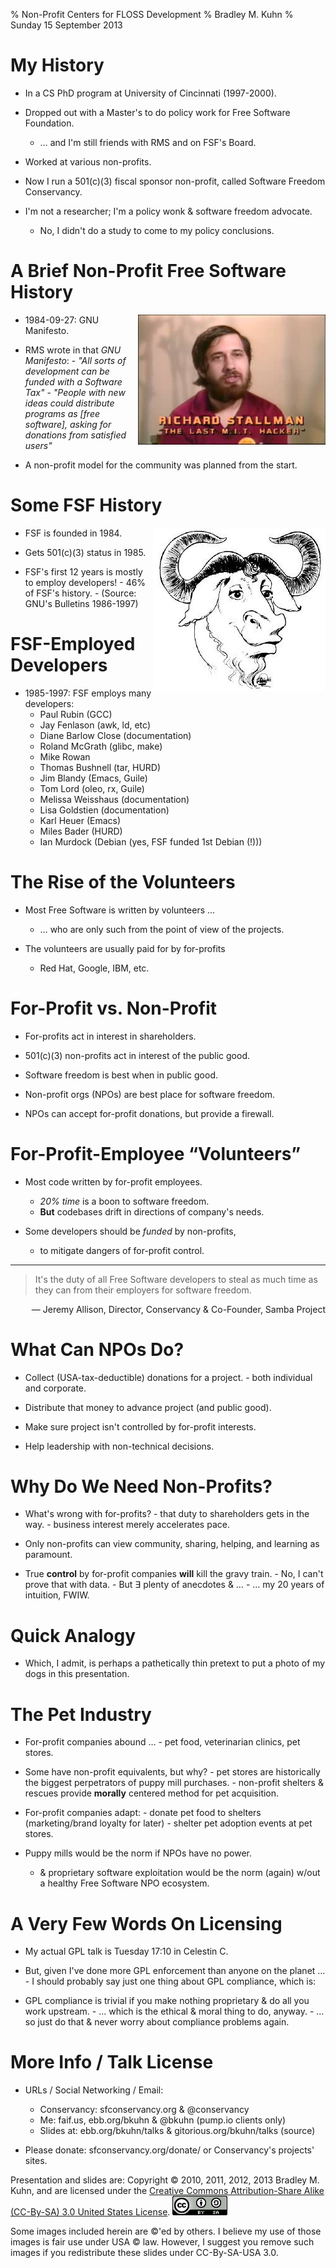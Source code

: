 % Non-Profit Centers for FLOSS Development
% Bradley M. Kuhn
% Sunday 15 September 2013

# My History

+ In a CS PhD program at University of Cincinnati (1997-2000).

+ Dropped out with a Master's to do policy work for Free Software Foundation.
     + &hellip; and I'm still friends with RMS and on FSF's Board.

+ Worked at various non-profits.

+ Now I run a 501(c)(3) fiscal sponsor non-profit, called Software Freedom Conservancy.

+ I'm not a researcher; I'm a policy wonk &amp; software freedom advocate.
     + No, I didn't do a study to come to my policy conclusions.

# A Brief Non-Profit Free Software History

<img src="rms-80s-scaled.png" align="right" />

+ 1984-09-27: GNU Manifesto.

+ RMS wrote in that *GNU Manifesto*:
      - *"All sorts of development can be funded with a Software Tax"*
      - *"People with new ideas could distribute programs as [free software], asking for donations from satisfied users"*

+ A non-profit model for the community was planned from the start.

# Some FSF History

<img src="gnu-head.jpg" align="right" />

+ FSF is founded in 1984.

+ Gets 501(c)(3) status in 1985.

+ FSF's first 12 years is mostly to employ developers!
      - 46% of FSF's history.
      - (Source: GNU's Bulletins 1986-1997)

# FSF-Employed Developers

+ 1985-1997: FSF employs many developers:
    + Paul Rubin (GCC)
    + Jay Fenlason (awk, ld, etc)
    + Diane Barlow Close (documentation)
    + Roland McGrath (glibc, make)
    + Mike Rowan
    + Thomas Bushnell (tar, HURD)
    + Jim Blandy (Emacs, Guile)
    + Tom Lord (oleo, rx, Guile)
    + Melissa Weisshaus (documentation)
    + Lisa Goldstien (documentation)
    + Karl Heuer (Emacs)
    + Miles Bader (HURD)
    + Ian Murdock (Debian (yes, FSF funded 1st Debian (!)))

# The Rise of the Volunteers

+ Most Free Software is written by volunteers &hellip;
     + &hellip; who are only such from the point of view of the projects.

+ The volunteers are usually paid for by for-profits
     - Red Hat, Google, IBM, etc.

# For-Profit vs. Non-Profit

+ For-profits act in interest in shareholders.

+ 501(c)(3) non-profits act in interest of the public good.

+ Software freedom is best when in public good.

+ Non-profit orgs (NPOs) are best place for software freedom.

+ NPOs can accept for-profit donations, but provide a firewall.

# For-Profit-Employee &ldquo;Volunteers&rdquo;

+ Most code written by for-profit employees.
     + *20% time* is a boon to software freedom.
     + **But** codebases drift in directions of company's needs.

+ Some developers should be *funded* by non-profits,
     - to mitigate dangers of for-profit control.

***

> It's the duty of all Free Software developers to steal as much time as they can from their employers for software freedom.

<span class="fitonslide">
<p align=right>
 &mdash; Jeremy Allison, Director, Conservancy &amp; Co-Founder, Samba Project
</p>
</span>

# What Can NPOs Do?

+ Collect (USA-tax-deductible) donations for a project.
      - both individual and corporate.

+ Distribute that money to advance project (and public good).

+ Make sure project isn't controlled by for-profit interests.

+ Help leadership with non-technical decisions.

# Why Do We Need Non-Profits?

+ What's wrong with for-profits?
      - that duty to shareholders gets in the way.
      - business interest merely accelerates pace.

+ Only non-profits can view community, sharing, helping, and learning as paramount.

+ True **control** by for-profit companies **will** kill the gravy train.
      - No, I can't prove that with data.
      - But &#x2203; plenty of anecdotes &amp; &hellip;
      - &hellip; my 20 years of intuition, FWIW.

# Quick Analogy

+ Which, I admit, is perhaps a pathetically thin pretext to put a photo of my dogs in this presentation.

# The Pet Industry

+ For-profit companies abound &hellip;
      - pet food, veterinarian clinics, pet stores.

+ Some have non-profit equivalents, but why?
      - pet stores are historically the biggest perpetrators of puppy mill purchases.
      - non-profit shelters &amp; rescues provide **morally** centered method for pet acquisition.

+ For-profit companies adapt:
      - donate pet food to shelters (marketing/brand loyalty for later)
      - shelter pet adoption events at pet stores.
 
+ Puppy mills would be the norm if NPOs have no power.
     - &amp; proprietary software exploitation would be the norm (again) w/out a healthy Free Software NPO ecosystem.

# A Very Few Words On Licensing

+ My actual GPL talk is Tuesday 17:10 in Celestin C.

+ But, given I've done more GPL enforcement than anyone on the planet &hellip;
      - I should probably say just one thing about GPL compliance, which is:

+ GPL compliance is trivial if you make nothing proprietary &amp; do all you work upstream.
      - &hellip; which is the ethical &amp; moral thing to do, anyway.
      - &hellip; so just do that &amp; never worry about compliance problems again.

# More Info / Talk License

+ URLs / Social Networking / Email:
     - Conservancy: sfconservancy.org &amp; @conservancy
     - Me: faif.us, ebb.org/bkuhn &amp; @bkuhn (pump.io clients only)
     - Slides at: ebb.org/bkuhn/talks &amp; gitorious.org/bkuhn/talks (source)

+ Please donate: sfconservancy.org/donate/ or Conservancy's projects' sites.

<span class="fitonslide">
<p>Presentation and slides are: Copyright &copy; 2010, 2011, 2012, 2013 Bradley M. Kuhn, and are licensed under the <a href="http://creativecommons.org/licenses/by-sa/3.0/usa/">Creative Commons Attribution-Share Alike (CC-By-SA) 3.0 United States License</a>. <img src="cc-by-sa-3-0_88x31.png"/></p>

<p>Some images included herein are &copy;'ed by others. I believe my use of those images is fair use under USA &copy; law.  However, I suggest you remove such images if you redistribute these slides under CC-By-SA-USA 3.0.
</p>
</span>
